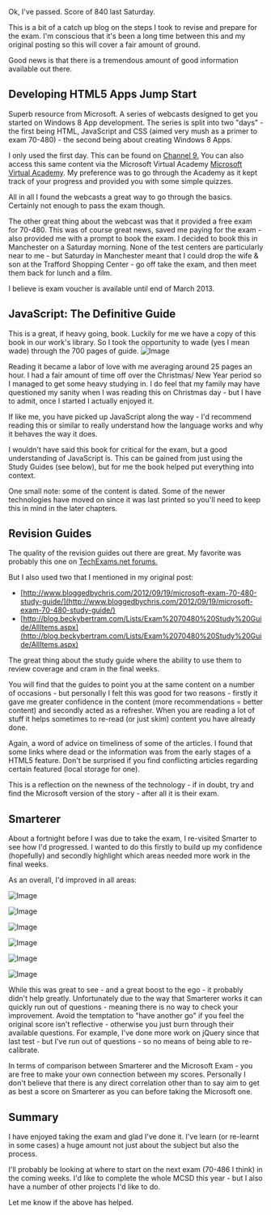Ok, I've passed.  Score of 840 last Saturday.

This is a bit of a catch up blog on the steps I took to revise and prepare for the exam.  I'm conscious that it's been a long time between this and my original posting so this will cover a fair amount of ground.

Good news is that there is a tremendous amount of good information available out there.

## Developing HTML5 Apps Jump Start
Superb resource from Microsoft.  A series of webcasts designed to get you started on Windows 8 App development.  The series is split into two "days" - the first being HTML, JavaScript and CSS (aimed very mush as a primer to exam 70-480) - the second being about creating Windows 8 Apps.

I only used the first day.  This can be found on [Channel 9.](http://channel9.msdn.com/Series/Developing-HTML-5-Apps-Jump-Start/Developing-HTML5-Apps-Jump-Start-01a-HTML5-Semantic-Structure-Part-1)  You can also access this same content via the Microsoft Virtual Academy [Microsoft Virtual Academy](https://www.microsoftvirtualacademy.com/tracks/developing-html5-apps-jump-start).  My preference was to go through the Academy as it kept track of your progress and provided you with some simple quizzes.

All in all I found the webcasts a great way to go through the basics.  Certainly not enough to pass the exam though.

The other great thing about the webcast was that it provided a free exam for 70-480.  This was of course great news, saved me paying for the exam - also provided me with a prompt to book the exam.  I decided to book this in Manchester on a Saturday morning.  None of the test centers are particularly near to me - but Saturday in Manchester meant that I could drop the wife &amp; son at the Trafford Shopping Center - go off take the exam, and then meet them back for lunch and a film.

I believe is exam voucher is available until end of March 2013.

## JavaScript: The Definitive Guide
This is a great, if heavy going, book.  Luckily for me we have a copy of this book in our work's library.  So I took the opportunity to wade (yes I mean wade) through the 700 pages of guide.
![Image](/media/blog/70-480-result/javascript-definitive-guide.jpg)

Reading it became a labor of love with me averaging around 25 pages an hour.  I had a fair amount of time off over the Christmas/ New Year period so I managed to get some heavy studying in.  I do feel that my family may have questioned my sanity when I was reading this on Christmas day - but I have to admit, once I started I actually enjoyed it.

If like me, you have picked up JavaScript along the way - I'd recommend reading this or similar to really understand how the language works and why it behaves the way it does.

I wouldn't have said this book for critical for the exam, but a good understanding of JavaScript is.  This can be gained from just using the Study Guides (see below), but for me the book helped put everything into context.

One small note: some of the content is dated.  Some of the newer technologies have moved on since it was last printed so you'll need to keep this in mind in the later chapters.

## Revision Guides
The quality of the revision guides out there are great.  My favorite was probably this one on [TechExams.net forums.](http://www.techexams.net/forums/microsoft-developers-certifications/79076-70-480-programming-html5-javascript-css3.html)

But I also used two that I mentioned in my original post:

* [http://www.bloggedbychris.com/2012/09/19/microsoft-exam-70-480-study-guide/](http://www.bloggedbychris.com/2012/09/19/microsoft-exam-70-480-study-guide/)
* [http://blog.beckybertram.com/Lists/Exam%2070480%20Study%20Guide/AllItems.aspx](http://blog.beckybertram.com/Lists/Exam%2070480%20Study%20Guide/AllItems.aspx)

The great thing about the study guide where the ability to use them to review coverage and cram in the final weeks.

You will find that the guides to point you at the same content on a number of occasions - but personally I felt this was good for two reasons - firstly it gave me greater confidence in the content (more recommendations = better content) and secondly acted as a refresher.  When you are reading a lot of stuff it helps sometimes to re-read (or just skim) content you have already done.

Again, a word of advice on timeliness of some of the articles.  I found that some links where dead or the information was from the early stages of a HTML5 feature.  Don't be surprised if you find conflicting articles regarding certain featured (local storage for one).  

This is a reflection on the newness of the technology - if in doubt, try and find the Microsoft version of the story - after all it is their exam.

## Smarterer
About a fortnight before I was due to take the exam, I re-visited Smarter to see how I'd progressed.  I wanted to do this firstly to build up my confidence (hopefully) and secondly highlight which areas needed more work in the final weeks.

As an overall, I'd improved in all areas:

![Image](/media/blog/70-480-result/html.png)

![Image](/media/blog/70-480-result/html5.png)

![Image](/media/blog/70-480-result/css.png)

![Image](/media/blog/70-480-result/css3.png)
 
![Image](/media/blog/70-480-result/javascript.png)

![Image](/media/blog/70-480-result/jquery.png)

While this was great to see - and a great boost to the ego - it probably didn't help greatly.  Unfortunately due to the way that Smarterer works it can quickly run out of questions - meaning there is no way to check your improvement.  Avoid the temptation to "have another go" if you feel the original score isn't reflective - otherwise you just burn through their available questions.  For example, I've done more work on jQuery since that last test - but I've run out of questions - so no means of being able to re-calibrate.

In terms of comparison between Smarterer and the Microsoft Exam - you are free to make your own connection between my scores.  Personally I don't believe that there is any direct correlation other than to say aim to get as best a score on Smarterer as you can before taking the Microsoft one.

## Summary
I have enjoyed taking the exam and glad I've done it.  I've learn (or re-learnt in some cases) a huge amount not just about the subject but also the process.

I'll probably be looking at where to start on the next exam (70-486 I think) in the coming weeks.  I'd like to complete the whole MCSD this year - but I also have a number of other projects I'd like to do.

Let me know if the above has helped.
